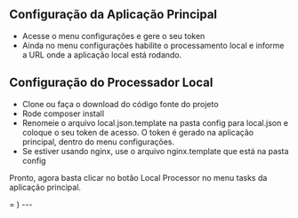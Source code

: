 ## Configuração da Aplicação Principal
- Acesse o menu configurações e gere o seu token
- Ainda no menu configurações habilite o processamento local e informe a URL onde a aplicação local está rodando.

## Configuração do Processador Local
- Clone ou faça o download do código fonte do projeto
- Rode composer install
- Renomeie o arquivo local.json.template na pasta config para local.json e coloque o seu token de acesso. O token é gerado na aplicação principal, dentro do menu configurações.
- Se estiver usando nginx, use o arquivo nginx.template que está na pasta config

Pronto, agora basta clicar no botão Local Processor no menu tasks da aplicação principal.

= ) ---